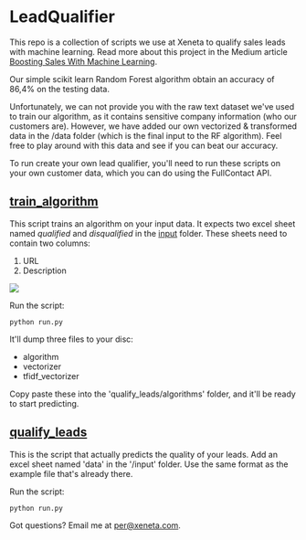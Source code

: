 # LeadQualifier

This repo is a collection of scripts we use at Xeneta to qualify sales leads with machine learning. Read more about this project in the Medium article [Boosting Sales With Machine Learning](https://medium.com/xeneta/boosting-sales-with-machine-learning-fbcf2e618be3).

Our simple scikit learn Random Forest algorithm obtain an accuracy of 86,4% on the testing data.

Unfortunately, we can not provide you with the raw text dataset we've used to train our algorithm, as it contains sensitive company information (who our customers are). However, we have added our own vectorized & transformed data in the /data folder (which is the final input to the RF algorithm). Feel free to play around with this data and see if you can beat our accuracy.


To run create your own lead qualifier, you'll need to run these scripts on your own customer data, which you can do using the FullContact API.

## [train_algorithm](https://github.com/xeneta/LeadQualifier/tree/master/train_algorithm)

This script trains an algorithm on your input data. It expects two excel sheet named *qualified* and *disqualified* in the [input](https://github.com/xeneta/LeadQualifier/tree/master/train_algorithm/input) folder. These sheets need to contain two columns:

1) URL
2) Description

![](https://raw.githubusercontent.com/xeneta/LeadQualifier/master/img/sheet.png)

Run the script:

    python run.py

It'll dump three files to your disc:

- algorithm
- vectorizer
- tfidf_vectorizer

Copy paste these into the 'qualify_leads/algorithms' folder, and it'll be ready to start predicting.

## [qualify_leads](https://github.com/xeneta/LeadQualifier/tree/master/qualify_leads)

This is the script that actually predicts the quality of your leads. Add an excel sheet named 'data' in the '/input' folder. Use the same format as the example file that's already there.

Run the script:

    python run.py

Got questions? Email me at per@xeneta.com.